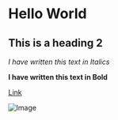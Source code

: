 # Hello World
## This is a heading 2

_I have written this text in Italics_

**I have written this text in Bold**

[Link](https://github.com/mohakvni/cse15l-lab-reports.git)

![Image](https://www.google.com/url?sa=i&url=https%3A%2F%2Fgithub.com%2Flogos&psig=AOvVaw3wcn56kkVZKcxAojMAluHZ&ust=1649453764443000&source=images&cd=vfe&ved=0CAoQjRxqFwoTCPCuuKD0gvcCFQAAAAAdAAAAABAD)
